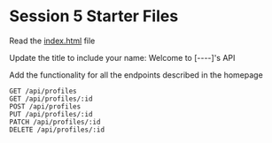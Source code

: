 # Session 5 Starter Files

Read the [index.html](./src/public/index.html) file

Update the title to include your name: Welcome to [----]'s API

Add the functionality for all the endpoints described in the homepage

```
GET /api/profiles
GET /api/profiles/:id
POST /api/profiles
PUT /api/profiles/:id
PATCH /api/profiles/:id
DELETE /api/profiles/:id
```
